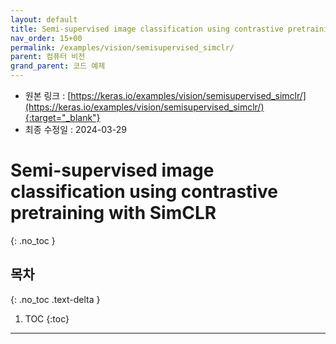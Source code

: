 ```yaml
---
layout: default
title: Semi-supervised image classification using contrastive pretraining with SimCLR
nav_order: 15+00
permalink: /examples/vision/semisupervised_simclr/
parent: 컴퓨터 비전
grand_parent: 코드 예제
---
```


* 원본 링크 : [https://keras.io/examples/vision/semisupervised_simclr/](https://keras.io/examples/vision/semisupervised_simclr/){:target="_blank"}
* 최종 수정일 : 2024-03-29

# Semi-supervised image classification using contrastive pretraining with SimCLR
{: .no_toc }

## 목차
{: .no_toc .text-delta }

1. TOC
{:toc}

---

